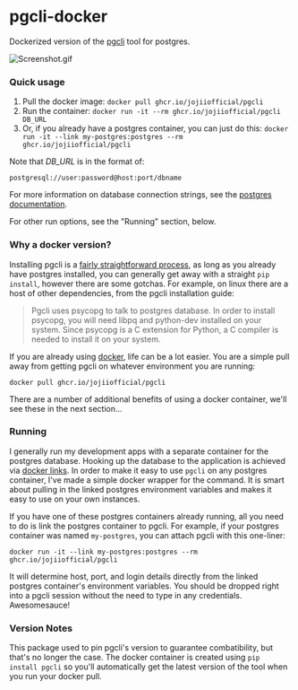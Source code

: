 # pgcli-docker
Dockerized version of the [pgcli](http://pgcli.com/) tool for postgres. 

![Screenshot.gif](https://raw.githubusercontent.com/dencold/pgcli-docker/master/screencap.gif)

### Quick usage

1. Pull the docker image: `docker pull ghcr.io/jojiiofficial/pgcli`
2. Run the container: `docker run -it --rm ghcr.io/jojiiofficial/pgcli DB_URL`
3. Or, if you already have a postgres container, you can just do this: `docker run -it --link my-postgres:postgres --rm ghcr.io/jojiiofficial/pgcli`

Note that *DB_URL* is in the format of:

`postgresql://user:password@host:port/dbname`

For more information on database connection strings, see the [postgres documentation](http://www.postgresql.org/docs/current/static/libpq-connect.html#LIBPQ-CONNSTRING).

For other run options, see the "Running" section, below.

### Why a docker version?

Installing pgcli is a [fairly straightforward process](http://pgcli.com/install), as long as you already have postgres installed, you can generally get away with a straight `pip install`, however there are some gotchas. For example, on linux there are a host of other dependencies, from the pgcli installation guide:

> Pgcli uses psycopg to talk to postgres database. In order to install psycopg, you will need libpq and python-dev installed on your system. Since psycopg is a C extension for Python, a C compiler is needed to install it on your system.

If you are already using [docker](https://www.docker.com/), life can be a lot easier. You are a simple pull away from getting pgcli on whatever environment you are running:

`docker pull ghcr.io/jojiiofficial/pgcli`

There are a number of additional benefits of using a docker container, we'll see these in the next section...

### Running

I generally run my development apps with a separate container for the postgres database. Hooking up the database to the application is achieved via [docker links](https://docs.docker.com/userguide/dockerlinks/). In order to make it easy to use `pgcli` on any postgres container, I've made a simple docker wrapper for the command. It is smart about pulling in the linked postgres environment variables and makes it easy to use on your own instances.

If you have one of these postgres containers already running, all you need to do is link the postgres container to pgcli. For example, if your postgres container was named `my-postgres`, you can attach pgcli with this one-liner:

```docker run -it --link my-postgres:postgres --rm ghcr.io/jojiiofficial/pgcli```

It will determine host, port, and login details directly from the linked postgres container's environment variables. You should be dropped right into a pgcli session without the need to type in any credentials. Awesomesauce!

### Version Notes

This package used to pin pgcli's version to guarantee combatibility, but that's no longer the case. The docker container is created using `pip install pgcli` so you'll automatically get the latest version of the tool when you run your docker pull.

